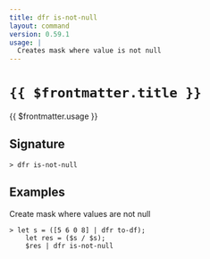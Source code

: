 ```yaml
---
title: dfr is-not-null
layout: command
version: 0.59.1
usage: |
  Creates mask where value is not null
---
```


# `{{ $frontmatter.title }}`

<div style='white-space: pre-wrap;'>{{ $frontmatter.usage }}</div>

## Signature

```> dfr is-not-null ```

## Examples

Create mask where values are not null
```shell
> let s = ([5 6 0 8] | dfr to-df);
    let res = ($s / $s);
    $res | dfr is-not-null
```

